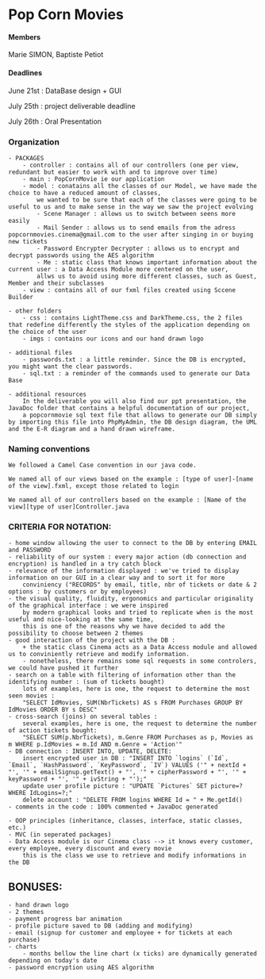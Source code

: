 # Pop Corn Movies

#### Members
Marie SIMON,
Baptiste Petiot

#### Deadlines
June 21st : DataBase design + GUI

July 25th : project deliverable deadline

July 26th : Oral Presentation

### Organization
    - PACKAGES
        - controller : contains all of our controllers (one per view, redundant but easier to work with and to improve over time)
        - main : PopCornMovie ie our application
        - model : conatains all the classes of our Model, we have made the choice to have a reduced amount of classes,
            we wanted to be sure that each of the classes were going to be useful to us and to make sense in the way we saw the project evolving
            - Scene Manager : allows us to switch between seens more easily
            - Mail Sender : allows us to send emails from the adress popcornmovies.cinema@gmail.com to the user after singing in or buying new tickets
            - Password Encrypter Decrypter : allows us to encrypt and decrypt passwords using the AES algorithm
            - Me : static class that knows important information about the current user : a Data Access Module more centered on the user,
            allws us to avoid using more different classes, such as Guest, Member and their subclasses
        - view : contains all of our fxml files created using Sccene Builder

    - other folders
        - css : contains LightTheme.css and DarkTheme.css, the 2 files that redefine differently the styles of the application depending on the choice of the user
        - imgs : contains our icons and our hand drawn logo

    - additional files
        - passwords.txt : a little reminder. Since the DB is encrypted, you might want the clear passwords.
        - sql.txt : a reminder of the commands used to generate our Data Base

    - additional resources
        In the deliverable you will also find our ppt presentation, the JavaDoc folder that contains a helpful documentation of our project,
        a popcornmovie sql text file that allows to generate our DB simply by importing this file into PhpMyAdmin, the DB design diagram, the UML and the E-R diagram and a hand drawn wireframe.

### Naming conventions
    We followed a Camel Case convention in our java code.
    
    We named all of our views based on the example : [type of user]-[name of the view].fxml, except those related to login
    
    We named all of our controllers based on the example : [Name of the view][type of user]Controller.java
    
### CRITERIA FOR NOTATION:
    - home window allowing the user to connect to the DB by entering EMAIL and PASSWORD
    - reliability of our system : every major action (db connection and encryption) is handled in a try catch block
    - relevance of the information displayed : we've tried to display information on our GUI in a clear way and to sort it for more
        conviniency ("RECORDS" by email, title, nbr of tickets or date & 2 options : by customers or by employees)
    - the visual quality, fluidity, ergonomics and particular originality of the graphical interface : we were inspired 
        by modern graphical looks and tried to replicate when is the most useful and nice-looking at the same time,
        this is one of the reasons why we have decided to add the possibility to choose between 2 themes
    - good interaction of the project with the DB : 
        + the static class Cinema acts as a Data Access module and allowed us to conviniently retrieve and modify information.
        - nonetheless, there remains some sql requests in some controlers, we could have pushed it further
    - search on a table with filtering of information other than the identifying number : (sum of tickets bought)
        lots of examples, here is one, the request to determine the most seen movies :
        "SELECT IdMovies, SUM(NbrTickets) AS s FROM Purchases GROUP BY IdMovies ORDER BY s DESC"
    - cross-search (joins) on several tables : 
        several examples, here is one, the request to determine the number of action tickets bought:
        "SELECT SUM(p.NbrTickets), m.Genre FROM Purchases as p, Movies as m WHERE p.IdMovies = m.Id AND m.Genre = 'Action'"
    - DB connection : INSERT INTO, UPDATE, DELETE:
        insert encrypted user in DB : "INSERT INTO `logins` (`Id`, `Email`, `HashPassword`, `KeyPassword`, `IV`) VALUES ('" + nextId + "', '" + emailSignup.getText() + "', '" + cipherPassword + "', '" + keyPassword + "', '" + ivString + "');"
        update user profile picture : "UPDATE `Pictures` SET picture=? WHERE IdLogins=?;"
        delete account : "DELETE FROM logins WHERE Id = " + Me.getId()
    - comments in the code : 100% commented + JavaDoc generated

    - OOP principles (inheritance, classes, interface, static classes, etc.)
    - MVC (in seperated packages)
    - Data Access module is our Cinema class --> it knows every customer, every employee, every discount and every movie
        this is the class we use to retrieve and modify informations in the DB

## BONUSES:
    - hand drawn logo
    - 2 themes
    - payment progress bar animation
    - profile picture saved to DB (adding and modifying)
    - email (signup for customer and employee + for tickets at each purchase)
    - charts
        - months bellow the line chart (x ticks) are dynamically generated depending on today's date
    - password encryption using AES algorithm
    
    

